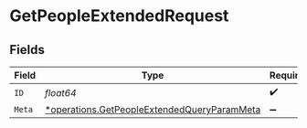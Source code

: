 # GetPeopleExtendedRequest


## Fields

| Field                                                                                                     | Type                                                                                                      | Required                                                                                                  | Description                                                                                               | Example                                                                                                   |
| --------------------------------------------------------------------------------------------------------- | --------------------------------------------------------------------------------------------------------- | --------------------------------------------------------------------------------------------------------- | --------------------------------------------------------------------------------------------------------- | --------------------------------------------------------------------------------------------------------- |
| `ID`                                                                                                      | *float64*                                                                                                 | :heavy_check_mark:                                                                                        | id                                                                                                        |                                                                                                           |
| `Meta`                                                                                                    | [*operations.GetPeopleExtendedQueryParamMeta](../../models/operations/getpeopleextendedqueryparammeta.md) | :heavy_minus_sign:                                                                                        | meta                                                                                                      | translations                                                                                              |